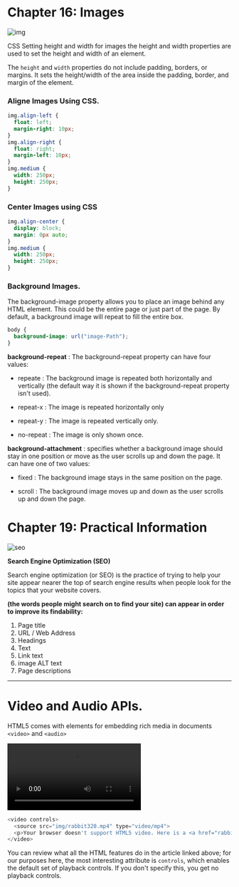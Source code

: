 # Chapter 16: Images

![img](https://lh3.googleusercontent.com/proxy/_pmbGrGV3T8UC9YChWEtEoBQM3YXhugrAEH_aa9VopWHDdnER153gz1MVLERQreQ8WYHaolFetMA8-sI5e3cxHn36hRSOsGVbM-DEF1oG3BE9wMFO7g)

CSS Setting height and width for images the height and width properties are used to set the height and width of an element.

The `height` and `width` properties do not include padding, borders, or margins. It sets the height/width of the area inside the padding, border, and margin of the element.


### Aligne Images Using CSS.

```css
img.align-left {
  float: left;
  margin-right: 10px;
}
img.align-right {
  float: right;
  margin-left: 10px;
}
img.medium {
  width: 250px;
  height: 250px;
}
```

### Center Images using CSS

```css
img.align-center {
  display: block;
  margin: 0px auto;
}
img.medium {
  width: 250px;
  height: 250px;
}
```

### Background Images.

The background-image property allows you to place an image behind any HTML element. This could be the entire page or just part of the page. By default, a background image will repeat to fill the entire box.

```css
body {
  background-image: url("image-Path");
}
```

**background-repeat** : The background-repeat property can have four values:

  - repeate : The background image is repeated both horizontally and vertically (the default way it is shown if the background-repeat property isn't used).

  - repeat-x : The image is repeated horizontally only

  - repeat-y : The image is repeated vertically only.

  - no-repeat : The image is only shown once.

**background-attachment** : specifies whether a background image should stay in one position or move as the user scrolls up and down the page. It can have one of two values:

  - fixed : The background image stays in the same position on the page.

  - scroll : The background image moves up and down as the user scrolls up and down the page.


  # Chapter 19: Practical Information

  ![seo](https://blog.mailrelay.com/wp-content/uploads/2016/12/campana-seo.png)

  **Search Engine Optimization (SEO)**

Search engine optimization (or SEO) is the practice of trying to help your site appear nearer the top of search engine results
when people look for the topics that your website covers.

**(the words people might search on to find your site) can appear in order to improve its findability:**
1. Page title
2. URL / Web Address
3. Headings
4. Text
5. Link text
6. image ALT text 
7. Page descriptions


----------------------

# Video and Audio APIs.

HTML5 comes with elements for embedding rich media in documents `<video>` and `<audio>`

<video controls>
  <source src="img/rabbit320.mp4" type="video/mp4">
  <p>Your browser doesn't support HTML5 video. Here is a <a href="rabbit320.mp4">link to the video</a> instead.</p>
</video>

```js
<video controls>
  <source src="img/rabbit320.mp4" type="video/mp4">
  <p>Your browser doesn't support HTML5 video. Here is a <a href="rabbit320.mp4">link to the video</a> instead.</p>
</video>
```

You can review what all the HTML features do in the article linked above; for our purposes here, the most interesting attribute is `controls`, which enables the default set of playback controls. If you don't specify this, you get no playback controls.